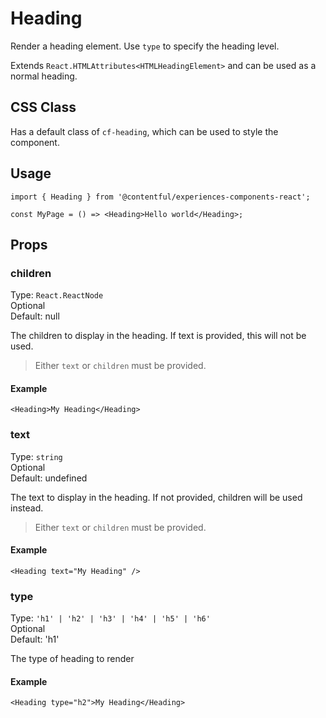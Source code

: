 # Heading

Render a heading element. Use `type` to specify the heading level.

Extends `React.HTMLAttributes<HTMLHeadingElement>` and can be used as a normal heading.

## CSS Class

Has a default class of `cf-heading`, which can be used to style the component.

## Usage

```tsx
import { Heading } from '@contentful/experiences-components-react';

const MyPage = () => <Heading>Hello world</Heading>;
```

## Props

### children

Type: `React.ReactNode`\
Optional\
Default: null

The children to display in the heading. If text is provided, this will not be used.

> Either `text` or `children` must be provided.

#### Example

```tsx
<Heading>My Heading</Heading>
```

### text

Type: `string`\
Optional\
Default: undefined

The text to display in the heading. If not provided, children will be used instead.

> Either `text` or `children` must be provided.

#### Example

```tsx
<Heading text="My Heading" />
```

### type

Type: `'h1' | 'h2' | 'h3' | 'h4' | 'h5' | 'h6'`\
Optional\
Default: 'h1'

The type of heading to render

#### Example

```tsx
<Heading type="h2">My Heading</Heading>
```




